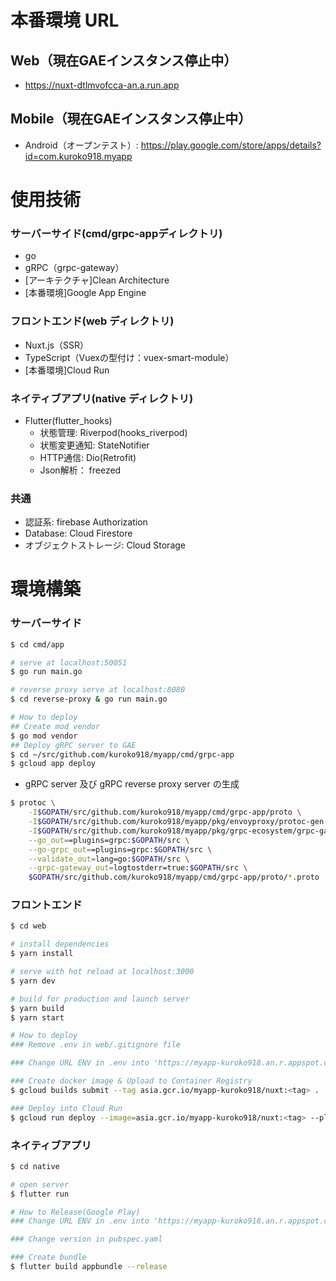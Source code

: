 # 本番環境 URL
## Web（現在GAEインスタンス停止中）
- https://nuxt-dtlmvofcca-an.a.run.app

## Mobile（現在GAEインスタンス停止中）
- Android（オープンテスト）: https://play.google.com/store/apps/details?id=com.kuroko918.myapp

# 使用技術
### サーバーサイド(cmd/grpc-appディレクトリ)
- go
- gRPC（grpc-gateway）
- [アーキテクチャ]Clean Architecture
- [本番環境]Google App Engine

### フロントエンド(web ディレクトリ)
- Nuxt.js（SSR）
- TypeScript（Vuexの型付け：vuex-smart-module）
- [本番環境]Cloud Run

### ネイティブアプリ(native ディレクトリ)
- Flutter(flutter_hooks)
  - 状態管理: Riverpod(hooks_riverpod)
  - 状態変更通知: StateNotifier
  - HTTP通信: Dio(Retrofit)
  - Json解析： freezed

### 共通
- 認証系: firebase Authorization
- Database: Cloud Firestore
- オブジェクトストレージ: Cloud Storage

# 環境構築

### サーバーサイド
```bash
$ cd cmd/app

# serve at localhost:50051
$ go run main.go

# reverse proxy serve at localhost:8080
$ cd reverse-proxy & go run main.go

# How to deploy
## Create mod vendor
$ go mod vendor
## Deploy gRPC server to GAE
$ cd ~/src/github.com/kuroko918/myapp/cmd/grpc-app
$ gcloud app deploy
```

- gRPC server 及び gRPC reverse proxy server の生成
```bash
$ protoc \
    -I$GOPATH/src/github.com/kuroko918/myapp/cmd/grpc-app/proto \
    -I$GOPATH/src/github.com/kuroko918/myapp/pkg/envoyproxy/protoc-gen-validate \
    -I$GOPATH/src/github.com/kuroko918/myapp/pkg/grpc-ecosystem/grpc-gateway/third_party/googleapis \
    --go_out==plugins=grpc:$GOPATH/src \
    --go-grpc_out==plugins=grpc:$GOPATH/src \
    --validate_out=lang=go:$GOPATH/src \
    --grpc-gateway_out=logtostderr=true:$GOPATH/src \
    $GOPATH/src/github.com/kuroko918/myapp/cmd/grpc-app/proto/*.proto
```

### フロントエンド
```bash
$ cd web

# install dependencies
$ yarn install

# serve with hot reload at localhost:3000
$ yarn dev

# build for production and launch server
$ yarn build
$ yarn start

# How to deploy
### Remove .env in web/.gitignore file

### Change URL ENV in .env into 'https://myapp-kuroko918.an.r.appspot.com'

### Create docker image & Upload to Container Registry
$ gcloud builds submit --tag asia.gcr.io/myapp-kuroko918/nuxt:<tag> .

### Deploy into Cloud Run
$ gcloud run deploy --image=asia.gcr.io/myapp-kuroko918/nuxt:<tag> --platform managed --port 3000 --region asia-northeast1
```

### ネイティブアプリ
```bash
$ cd native

# open server
$ flutter run

# How to Release(Google Play)
### Change URL ENV in .env into 'https://myapp-kuroko918.an.r.appspot.com'

### Change version in pubspec.yaml

### Create bundle
$ flutter build appbundle --release
```
